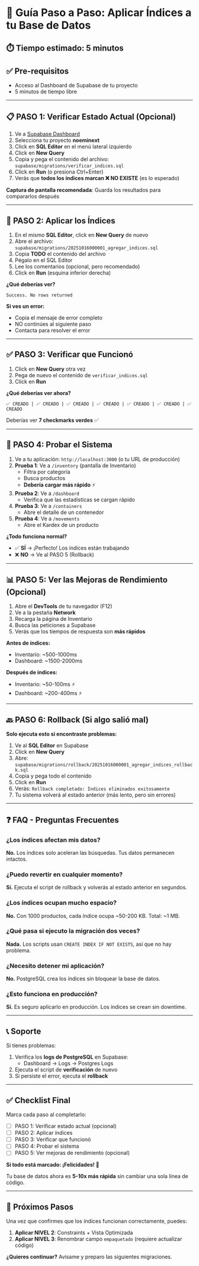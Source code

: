 # 🚀 Guía Paso a Paso: Aplicar Índices a tu Base de Datos

## ⏱️ Tiempo estimado: 5 minutos

## ✅ Pre-requisitos

- Acceso al Dashboard de Supabase de tu proyecto
- 5 minutos de tiempo libre

---

## 📋 PASO 1: Verificar Estado Actual (Opcional)

1. Ve a [Supabase Dashboard](https://supabase.com/dashboard)
2. Selecciona tu proyecto **noeminext**
3. Click en **SQL Editor** en el menú lateral izquierdo
4. Click en **New Query**
5. Copia y pega el contenido del archivo: `supabase/migrations/verificar_indices.sql`
6. Click en **Run** (o presiona Ctrl+Enter)
7. Verás que **todos los índices marcan ❌ NO EXISTE** (es lo esperado)

**Captura de pantalla recomendada**: Guarda los resultados para compararlos después

---

## 🔧 PASO 2: Aplicar los Índices

1. En el mismo **SQL Editor**, click en **New Query** de nuevo
2. Abre el archivo: `supabase/migrations/20251016000001_agregar_indices.sql`
3. Copia **TODO** el contenido del archivo
4. Pégalo en el SQL Editor
5. Lee los comentarios (opcional, pero recomendado)
6. Click en **Run** (esquina inferior derecha)

**¿Qué deberías ver?**
```
Success. No rows returned
```

**Si ves un error:**
- Copia el mensaje de error completo
- NO continúes al siguiente paso
- Contacta para resolver el error

---

## ✅ PASO 3: Verificar que Funcionó

1. Click en **New Query** otra vez
2. Pega de nuevo el contenido de `verificar_indices.sql`
3. Click en **Run**

**¿Qué deberías ver ahora?**
```
✅ CREADO | ✅ CREADO | ✅ CREADO | ✅ CREADO | ✅ CREADO | ✅ CREADO | ✅ CREADO
```

Deberías ver **7 checkmarks verdes** ✅

---

## 🧪 PASO 4: Probar el Sistema

1. Ve a tu aplicación: `http://localhost:3000` (o tu URL de producción)
2. **Prueba 1**: Ve a `/inventory` (pantalla de Inventario)
   - Filtra por categoría
   - Busca productos
   - **Debería cargar más rápido** ⚡
3. **Prueba 2**: Ve a `/dashboard`
   - Verifica que las estadísticas se cargan rápido
4. **Prueba 3**: Ve a `/containers`
   - Abre el detalle de un contenedor
5. **Prueba 4**: Ve a `/movements`
   - Abre el Kardex de un producto

**¿Todo funciona normal?**
- ✅ **SÍ** → ¡Perfecto! Los índices están trabajando
- ❌ **NO** → Ve al PASO 5 (Rollback)

---

## 📊 PASO 5: Ver las Mejoras de Rendimiento (Opcional)

1. Abre el **DevTools** de tu navegador (F12)
2. Ve a la pestaña **Network**
3. Recarga la página de Inventario
4. Busca las peticiones a Supabase
5. Verás que los tiempos de respuesta son **más rápidos**

**Antes de índices:**
- Inventario: ~500-1000ms
- Dashboard: ~1500-2000ms

**Después de índices:**
- Inventario: ~50-100ms ⚡
- Dashboard: ~200-400ms ⚡

---

## 🔙 PASO 6: Rollback (Si algo salió mal)

**Solo ejecuta esto si encontraste problemas:**

1. Ve al **SQL Editor** en Supabase
2. Click en **New Query**
3. Abre: `supabase/migrations/rollback/20251016000001_agregar_indices_rollback.sql`
4. Copia y pega todo el contenido
5. Click en **Run**
6. Verás: `Rollback completado: Índices eliminados exitosamente`
7. Tu sistema volverá al estado anterior (más lento, pero sin errores)

---

## ❓ FAQ - Preguntas Frecuentes

### ¿Los índices afectan mis datos?
**No.** Los índices solo aceleran las búsquedas. Tus datos permanecen intactos.

### ¿Puedo revertir en cualquier momento?
**Sí.** Ejecuta el script de rollback y volverás al estado anterior en segundos.

### ¿Los índices ocupan mucho espacio?
**No.** Con 1000 productos, cada índice ocupa ~50-200 KB. Total: ~1 MB.

### ¿Qué pasa si ejecuto la migración dos veces?
**Nada.** Los scripts usan `CREATE INDEX IF NOT EXISTS`, así que no hay problema.

### ¿Necesito detener mi aplicación?
**No.** PostgreSQL crea los índices sin bloquear la base de datos.

### ¿Esto funciona en producción?
**Sí.** Es seguro aplicarlo en producción. Los índices se crean sin downtime.

---

## 📞 Soporte

Si tienes problemas:

1. Verifica los **logs de PostgreSQL** en Supabase:
   - Dashboard → Logs → Postgres Logs
2. Ejecuta el script de **verificación** de nuevo
3. Si persiste el error, ejecuta el **rollback**

---

## ✅ Checklist Final

Marca cada paso al completarlo:

- [ ] PASO 1: Verificar estado actual (opcional)
- [ ] PASO 2: Aplicar índices
- [ ] PASO 3: Verificar que funcionó
- [ ] PASO 4: Probar el sistema
- [ ] PASO 5: Ver mejoras de rendimiento (opcional)

**Si todo está marcado: ¡Felicidades! 🎉**

Tu base de datos ahora es **5-10x más rápida** sin cambiar una sola línea de código.

---

## 🚀 Próximos Pasos

Una vez que confirmes que los índices funcionan correctamente, puedes:

1. **Aplicar NIVEL 2**: Constraints + Vista Optimizada
2. **Aplicar NIVEL 3**: Renombrar campo `empaquetado` (requiere actualizar código)

**¿Quieres continuar?** Avísame y preparo las siguientes migraciones.
